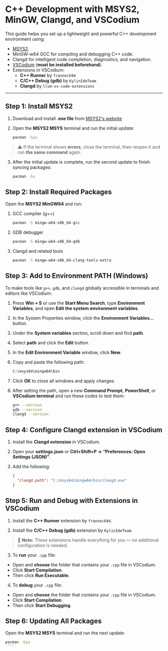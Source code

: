 # C++ Development with MSYS2, MinGW, Clangd, and VSCodium

This guide helps you set up a lightweight and powerful C++ development environment using:

- [MSYS2](https://www.msys2.org/).
- MinGW-w64 GCC for compiling and debugging C++ code.
- Clangd for intelligent code completion, diagnostics, and navigation.
- [VSCodium](https://vscodium.com/) (**must be installed beforehand**).
- Extensions in VSCodium:
  - **C++ Runner** by `franneck94`
  - **C/C++ Debug (gdb)** by `KylinIdeTeam`
  - **Clangd** by `llvm-vs-code-extensions`
---
## Step 1: Install MSYS2

1. Download and install **.exe file** from [MSYS2's website](https://www.msys2.org/)
2. Open the **MSYS2 MSYS** terminal and run the initial update:

   ```bash
   pacman -Syu
    ```
> ⚠️ If the terminal shows **errors**, close the terminal, then reopen it and run **the same command** again.

3. After the initial update is complete, run the second update to finish syncing packages:

   ```bash
   pacman -Su
    ```
## Step 2: Install Required Packages

Open the **MSYS2 MinGW64** and run:
1. GCC compiler (g++)
   ```bash
   pacman -S mingw-w64-x86_64-gcc
    ```
2. GDB debugger
   ```bash
   pacman -S mingw-w64-x86_64-gdb
    ```
3. Clangd and related tools
   ```bash
   pacman -S mingw-w64-x86_64-clang-tools-extra
    ```
## Step 3: Add to Environment PATH (Windows)

To make tools like `g++`, `gdb`, and `clangd` globally accessible in terminals and editors like VSCodium:

1. Press **Win + S** or use the **Start Menu Search**, type **Environment Variables**, and open **Edit the system environment variables**.

2. In the System Properties window, click the **Environment Variables...** button.

3. Under the **System variables** section, scroll down and find **path**.

4. Select **path** and click the **Edit** button.

5. In the **Edit Environment Variable** window, click **New**.

6. Copy and paste the following path:
   ```bash
   C:\msys64\mingw64\bin
   
7. Click **OK** to close all windows and apply changes.

8. After setting the path, open a new **Command Prompt**, **PowerShell**, or **VSCodium terminal** and run these codes to test them:
   ```bash
   g++ --version
   gdb --version
   clangd --version
    ```
## Step 4: Configure Clangd extension in VSCodium

1. Install the **Clangd extension** in VSCodium.

2. Open your **settings.json**
or **Ctrl+Shift+P → “Preferences: Open Settings (JSON)”**.

3. Add the following:
    ```json
    {
      "clangd.path": "C:/msys64/mingw64/bin/clangd.exe"
    }
    ```
## Step 5: Run and Debug with Extensions in VSCodium

1. Install the **C++ Runner** extension by `franneck94`.

2. Install the **C/C++ Debug (gdb)** extension by `KylinIdeTeam`.

> 📝 **Note:** These extensions handle everything for you — no additional configuration is needed.

3. To **run** your `.cpp` file:
  - Open and **choose** the folder that contains your `.cpp` file in VSCodium.
  - Click **Start Compilation**.
  - Then click **Run Executable**.

4. To **debug** your `.cpp` file:
  - Open and **choose** the folder that contains your `.cpp` file in VSCodium.
  - Click **Start Compilation**.
  - Then click **Start Debugging**.

## Step 6: Updating All Packages

Open the **MSYS2 MSYS** terminal and run the next update:

   ```bash
   pacman -Syu
    ```
